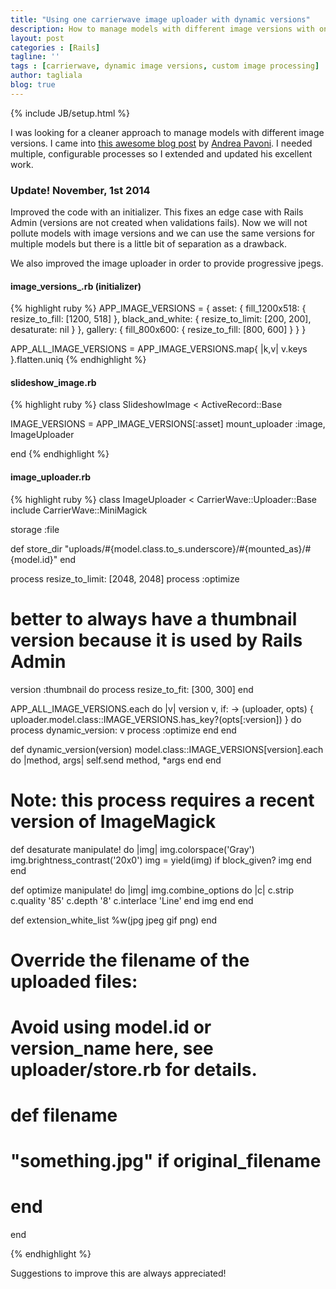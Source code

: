 ```yaml
---
title: "Using one carrierwave image uploader with dynamic versions"
description: How to manage models with different image versions with only one image uploader
layout: post
categories : [Rails]
tagline: ''
tags : [carrierwave, dynamic image versions, custom image processing]
author: tagliala
blog: true
---
```

{% include JB/setup.html %}

I was looking for a cleaner approach to manage models with different image versions. I came into [this awesome blog post](http://andreapavoni.com/blog/2012/3/using-one-carrierwave-image-uploader-with-different-sizes-on-several-models) by [Andrea Pavoni](http://andreapavoni.com/). I needed multiple, configurable processes so I extended and updated his excellent work.

<!--more-->

### Update! November, 1st 2014
Improved the code with an initializer. This fixes an edge case with Rails Admin (versions are not created when validations fails). Now we will not pollute models with image versions and we can use the same versions for multiple models but there is a little bit of separation as a drawback.

We also improved the image uploader in order to provide progressive jpegs.


#### image_versions_.rb (initializer)
{% highlight ruby %}
APP_IMAGE_VERSIONS = {
  asset: {
    fill_1200x518: {
      resize_to_fill: [1200, 518]
    },
    black_and_white: {
      resize_to_limit: [200, 200],
      desaturate: nil
    }
  },
  gallery: {
    fill_800x600: {
      resize_to_fill: [800, 600]
    }
  }
}

APP_ALL_IMAGE_VERSIONS = APP_IMAGE_VERSIONS.map{ |k,v| v.keys }.flatten.uniq
{% endhighlight %}

#### slideshow_image.rb
{% highlight ruby %}
class SlideshowImage < ActiveRecord::Base

  IMAGE_VERSIONS = APP_IMAGE_VERSIONS[:asset]
  mount_uploader :image, ImageUploader

end
{% endhighlight %}

#### image_uploader.rb
{% highlight ruby %}
class ImageUploader < CarrierWave::Uploader::Base
  include CarrierWave::MiniMagick

  storage :file

  def store_dir
    "uploads/#{model.class.to_s.underscore}/#{mounted_as}/#{model.id}"
  end

  process resize_to_limit: [2048, 2048]
  process :optimize

  # better to always have a thumbnail version because it is used by Rails Admin
  version :thumbnail do
    process resize_to_fit: [300, 300]
  end

  APP_ALL_IMAGE_VERSIONS.each do |v|
    version v, if: -> (uploader, opts) { uploader.model.class::IMAGE_VERSIONS.has_key?(opts[:version]) } do
      process dynamic_version: v
      process :optimize
    end
  end

  def dynamic_version(version)
    model.class::IMAGE_VERSIONS[version].each do |method, args|
      self.send method, *args
    end
  end

  # Note: this process requires a recent version of ImageMagick
  def desaturate
    manipulate! do |img|
      img.colorspace('Gray')
      img.brightness_contrast('20x0')
      img = yield(img) if block_given?
      img
    end
  end

  def optimize
    manipulate! do |img|
      img.combine_options do |c|
        c.strip
        c.quality '85'
        c.depth '8'
        c.interlace 'Line'
      end
      img
    end
  end

  def extension_white_list
    %w(jpg jpeg gif png)
  end

  # Override the filename of the uploaded files:
  # Avoid using model.id or version_name here, see uploader/store.rb for details.
  # def filename
  #   "something.jpg" if original_filename
  # end
end

{% endhighlight %}

Suggestions to improve this are always appreciated!
